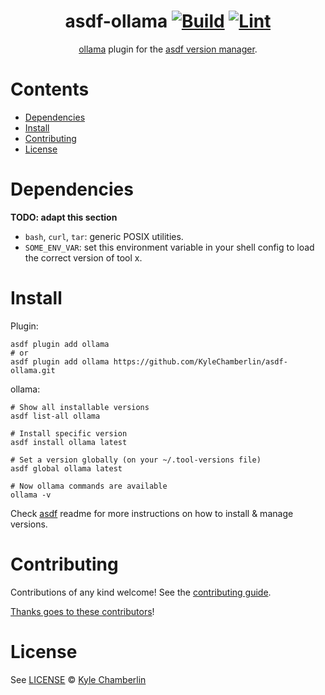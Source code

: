<div align="center">

# asdf-ollama [![Build](https://github.com/KyleChamberlin/asdf-ollama/actions/workflows/build.yml/badge.svg)](https://github.com/KyleChamberlin/asdf-ollama/actions/workflows/build.yml) [![Lint](https://github.com/KyleChamberlin/asdf-ollama/actions/workflows/lint.yml/badge.svg)](https://github.com/KyleChamberlin/asdf-ollama/actions/workflows/lint.yml)

[ollama](https://ollama.ai) plugin for the [asdf version manager](https://asdf-vm.com).

</div>

# Contents

- [Dependencies](#dependencies)
- [Install](#install)
- [Contributing](#contributing)
- [License](#license)

# Dependencies

**TODO: adapt this section**

- `bash`, `curl`, `tar`: generic POSIX utilities.
- `SOME_ENV_VAR`: set this environment variable in your shell config to load the correct version of tool x.

# Install

Plugin:

```shell
asdf plugin add ollama
# or
asdf plugin add ollama https://github.com/KyleChamberlin/asdf-ollama.git
```

ollama:

```shell
# Show all installable versions
asdf list-all ollama

# Install specific version
asdf install ollama latest

# Set a version globally (on your ~/.tool-versions file)
asdf global ollama latest

# Now ollama commands are available
ollama -v
```

Check [asdf](https://github.com/asdf-vm/asdf) readme for more instructions on how to
install & manage versions.

# Contributing

Contributions of any kind welcome! See the [contributing guide](contributing.md).

[Thanks goes to these contributors](https://github.com/KyleChamberlin/asdf-ollama/graphs/contributors)!

# License

See [LICENSE](LICENSE) © [Kyle Chamberlin](https://github.com/KyleChamberlin/)

